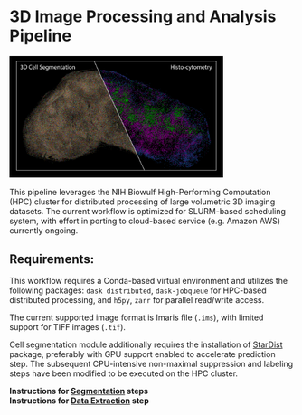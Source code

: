 # 3D Image Processing and Analysis Pipeline

<img src="./doc/3d_pipeline_front.png" width="75%" height="75%"/>

This pipeline leverages the NIH Biowulf High-Performing Computation (HPC) cluster for distributed processing of large volumetric 3D imaging datasets. The current workflow is optimized for SLURM-based scheduling system, with effort in porting to cloud-based service (e.g. Amazon AWS) currently ongoing.

## Requirements:

This workflow requires a Conda-based virtual environment and utilizes the following packages: `dask distributed`, `dask-jobqueue` for HPC-based distributed processing, and `h5py`, `zarr` for parallel read/write access.

The current supported image format is Imaris file (`.ims`), with limited support for TIFF images (`.tif`).

Cell segmentation module additionally requires the installation of [StarDist](https://github.com/stardist/stardist) package, preferably with GPU support enabled to accelerate prediction step. The subsequent CPU-intensive non-maximal suppression and labeling steps have been modified to be executed on the HPC cluster.

**Instructions for [Segmentation](doc/segmentation_tutorial.md) steps**   
**Instructions for [Data Extraction](doc/data_extraction_tutorial.md) step**

